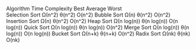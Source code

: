 Algorithm	  Time Complexity
  Best	  Average	Worst	
Selection Sort	Ω(n^2)	θ(n^2)	O(n^2)
Bubble Sort	Ω(n)	θ(n^2)	O(n^2)
Insertion Sort	Ω(n)	θ(n^2)	O(n^2)
Heap Sort	Ω(n log(n))	θ(n log(n))	O(n log(n))
Quick Sort	Ω(n log(n))	θ(n log(n))	O(n^2)
Merge Sort	Ω(n log(n))	θ(n log(n))	O(n log(n))
Bucket Sort	Ω(n+k)	θ(n+k)	O(n^2)
Radix Sort	Ω(nk)	θ(nk)	O(nk)
